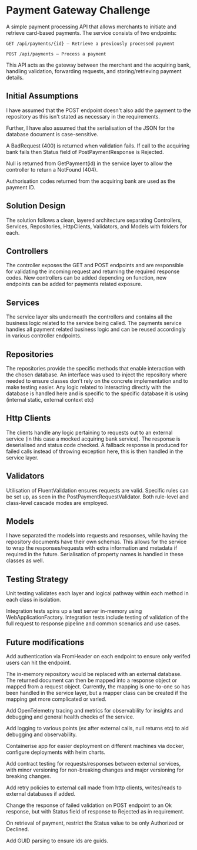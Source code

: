 # Payment Gateway Challenge

A simple payment processing API that allows merchants to initiate and retrieve card-based payments. The service consists of two endpoints:

    GET /api/payments/{id} – Retrieve a previously processed payment

    POST /api/payments – Process a payment

This API acts as the gateway between the merchant and the acquiring bank, handling validation, forwarding requests, and storing/retrieving payment details.

## Initial Assumptions
I have assumed that the POST endpoint doesn't also add the payment to the repository as this isn't stated as necessary in the requirements.

Further, I have also assumed that the serialisation of the JSON for the database document is case-sensitive.

A BadRequest (400) is returned when validation fails. If call to the acquiring bank fails then Status field of PostPaymentResponse is Rejected.

Null is returned from GetPayment(id) in the service layer to allow the controller to return a NotFound (404).

Authorisation codes returned from the acquiring bank are used as the payment ID.

## Solution Design
The solution follows a clean, layered architecture separating Controllers, Services, Repositories, HttpClients, Validators, and Models
with folders for each.

## Controllers
The controller exposes the GET and POST endpoints and are responsible for validating the incoming request and returning the required response codes.
New controllers can be added depending on function, new endpoints can be added for payments related exposure.

## Services
The service layer sits underneath the controllers and contains all the business logic related to the service being called.
The payments service handles all payment related business logic and can be reused accordingly in various controller endpoints.

## Repositories
The repositories provide the specific methods that enable interaction with the chosen database. 
An interface was used to inject the repository where needed to ensure classes don't rely on the concrete implementation and to make testing easier.
Any logic related to interacting directly with the database is handled here and is specific to the specific database it is using (internal static, external context etc)

## Http Clients
The clients handle any logic pertaining to requests out to an external service (in this case a mocked acquiring bank service). The response is deserialised and status code checked.
A fallback response is produced for failed calls instead of throwing exception here, this is then handled in the service layer.

## Validators
Utilisation of FluentValidation ensures requests are valid. Specific rules can be set up, as seen in the PostPaymentRequestValidator.
Both rule-level and class-level cascade modes are employed.

## Models
I have separated the models into requests and responses, while having the repository documents have their own schemas.
This allows for the service to wrap the responses/requests with extra information and metadata if required in the future.
Serialisation of property names is handled in these classes as well.

## Testing Strategy
Unit testing validates each layer and logical pathway within each method in each class in isolation.

Integration tests spins up a test server in-memory using WebApplicationFactory. Integration tests include testing of validation of the full request to response pipeline and common scenarios and use cases.

## Future modifications
Add authentication via FromHeader on each endpoint to ensure only verifed users can hit the endpoint.

The in-memory repository would be replaced with an external database. The returned document can then be mapped into a response object or mapped from a request object.
Currently, the mapping is one-to-one so has been handled in the service layer, but a mapper class can be created if the mapping get more complicated or varied.

Add OpenTelemetry tracing and metrics for observability for insights and debugging and general health checks of the service.

Add logging to various points (ex after external calls, null returns etc) to aid debugging and observability.

Containerise app for easier deployment on different machines via docker, configure deployments with helm charts.

Add contract testing for requests/responses between external services, with minor versioning for non-breaking changes and major versioning for breaking changes.

Add retry policies to external call made from http clients, writes/reads to external databases if added.

Change the response of failed validation on POST endpoint to an Ok response, but with Status field of response to Rejected as in requirement.

On retrieval of payment, restrict the Status value to be only Authorized or Declined.

Add GUID parsing to ensure ids are guids.

